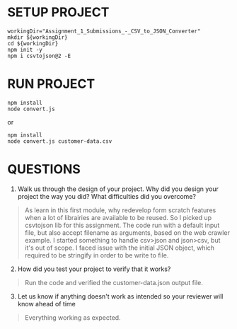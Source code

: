 # SETUP PROJECT

~~~
workingDir="Assignment_1_Submissions_-_CSV_to_JSON_Converter"
mkdir ${workingDir}
cd ${workingDir}
npm init -y
npm i csvtojson@2 -E
~~~

# RUN PROJECT

~~~
npm install
node convert.js
~~~
or 
~~~
npm install
node convert.js customer-data.csv
~~~

# QUESTIONS

1. Walk us through the design of your project. Why did you design your project the way you did? What difficulties did you overcome?
> As learn in this first module, why redevelop form scratch features when a lot of librairies are available to be reused. So I picked up csvtojson lib for this assignment.
> The code run with a default input file, but also accept filename as arguments, based on the web crawler example.
> I started something to handle csv>json and json>csv, but it's out of scope.
> I faced issue with the initial JSON object, which required to be stringify in order to be write to file. 

2. How did you test your project to verify that it works? 
> Run the code and verified the customer-data.json output file.

3. Let us know if anything doesn't work as intended so your reviewer will know ahead of time
> Everything working as expected.
